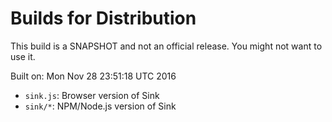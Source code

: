 # Builds for Distribution

This build is a SNAPSHOT and not an official release.  You might not want to use it.

Built on: Mon Nov 28 23:51:18 UTC 2016

* `sink.js`: Browser version of Sink
* `sink/*`: NPM/Node.js version of Sink

